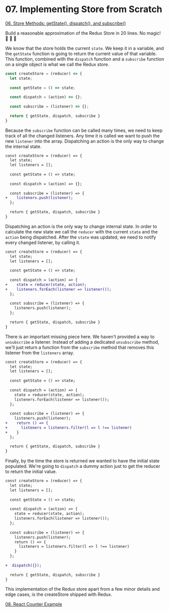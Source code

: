 # 07. Implementing Store from Scratch

[06. Store Methods: getState(), dispatch(), and subscribe()](https://github.com/xgirma/getting-started-with-redux/tree/master/chapters/06)

Build a reasonable approximation of the Redux Store in 20 lines. No magic! :poodle: :poodle: :poodle:

We know that the store holds the current `state`. We keep it in a variable, and the `getState` function is going to return the current value of that variable. This function, combined with the `dispatch` function and a `subscribe` function on a single object is what we call the Redux store.

```javascript
const createStore = (reducer) => {
  let state;
  
  const getState = () => state;
  
  const dispatch = (action) => {};
  
  const subscribe = (listener) => {};
  
  return { getState, dispatch, subscribe }
}
```

Because the `subscribe` function can be called many times, we need to keep track of all the changed listeners. Any time it is called we want to push the new `listener` into the array. Dispatching an action is the only way to change the internal state.

```diff
const createStore = (reducer) => {
  let state;
  let listeners = [];
  
  const getState = () => state;
  
  const dispatch = (action) => {};
  
  const subscribe = (listener) => {
+    listeners.push(listener);
  };
  
  return { getState, dispatch, subscribe }
}
```

Dispatching an action is the only way to change internal state. In order to calculate the new state we call the `reducer` with the current `state` and the `action` being dispatched. After the `state` was updated, we need to notify every changed listener, by calling it.

```diff
const createStore = (reducer) => {
  let state;
  let listeners = [];
  
  const getState = () => state;
  
  const dispatch = (action) => {
+    state = reducer(state, action);
+    listeners.forEach(listener => listener());
  };
  
  const subscribe = (listener) => {
    listeners.push(listener);
  };
  
  return { getState, dispatch, subscribe }
}
```

There is an important missing piece here. We haven't provided a way to `unsubscribe` a listener. Instead of adding a dedicated `unsubscribe` method, we'll just return a function from the `subscribe` method that removes this listener from the `listeners` array.

```diff
const createStore = (reducer) => {
  let state;
  let listeners = [];
  
  const getState = () => state;
  
  const dispatch = (action) => {
    state = reducer(state, action);
    listeners.forEach(listener => listener());
  };
  
  const subscribe = (listener) => {
    listeners.push(listener);
+    return () => {
+      listeners = listeners.filter(l => l !== listener)
+    }
  };
  
  return { getState, dispatch, subscribe }
}
```

Finally, by the time the store is returned we wanted to have the initial state populated. We're going to `dispatch` a dummy action just to get the reducer to return the initial value.

```diff
const createStore = (reducer) => {
  let state;
  let listeners = [];
  
  const getState = () => state;
  
  const dispatch = (action) => {
    state = reducer(state, action);
    listeners.forEach(listener => listener());
  };
  
  const subscribe = (listener) => {
    listeners.push(listener);
    return () => {
      listeners = listeners.filter(l => l !== listener)
    }
  };
  
+  dispatch({});
  
  return { getState, dispatch, subscribe }
}
```

This implementation of the Redux store apart from a few minor details and edge cases, is the createStore shipped with Redux.

[08. React Counter Example](https://github.com/xgirma/getting-started-with-redux/tree/master/chapters/08)